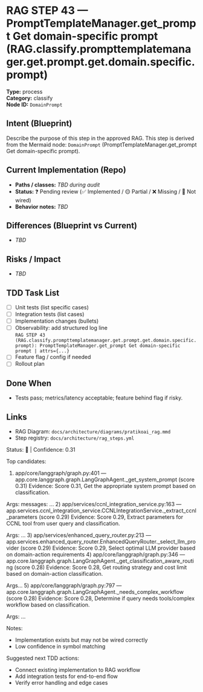 # RAG STEP 43 — PromptTemplateManager.get_prompt Get domain-specific prompt (RAG.classify.prompttemplatemanager.get.prompt.get.domain.specific.prompt)

**Type:** process  
**Category:** classify  
**Node ID:** `DomainPrompt`

## Intent (Blueprint)
Describe the purpose of this step in the approved RAG. This step is derived from the Mermaid node: `DomainPrompt` (PromptTemplateManager.get_prompt Get domain-specific prompt).

## Current Implementation (Repo)
- **Paths / classes:** _TBD during audit_
- **Status:** ❓ Pending review (✅ Implemented / 🟡 Partial / ❌ Missing / 🔌 Not wired)
- **Behavior notes:** _TBD_

## Differences (Blueprint vs Current)
- _TBD_

## Risks / Impact
- _TBD_

## TDD Task List
- [ ] Unit tests (list specific cases)
- [ ] Integration tests (list cases)
- [ ] Implementation changes (bullets)
- [ ] Observability: add structured log line  
  `RAG STEP 43 (RAG.classify.prompttemplatemanager.get.prompt.get.domain.specific.prompt): PromptTemplateManager.get_prompt Get domain-specific prompt | attrs={...}`
- [ ] Feature flag / config if needed
- [ ] Rollout plan

## Done When
- Tests pass; metrics/latency acceptable; feature behind flag if risky.

## Links
- RAG Diagram: `docs/architecture/diagrams/pratikoai_rag.mmd`
- Step registry: `docs/architecture/rag_steps.yml`


<!-- AUTO-AUDIT:BEGIN -->
Status: 🔌  |  Confidence: 0.31

Top candidates:
1) app/core/langgraph/graph.py:401 — app.core.langgraph.graph.LangGraphAgent._get_system_prompt (score 0.31)
   Evidence: Score 0.31, Get the appropriate system prompt based on classification.

Args:
    messages: ...
2) app/services/ccnl_integration_service.py:163 — app.services.ccnl_integration_service.CCNLIntegrationService._extract_ccnl_parameters (score 0.29)
   Evidence: Score 0.29, Extract parameters for CCNL tool from user query and classification.

Args:
    ...
3) app/services/enhanced_query_router.py:213 — app.services.enhanced_query_router.EnhancedQueryRouter._select_llm_provider (score 0.29)
   Evidence: Score 0.29, Select optimal LLM provider based on domain-action requirements
4) app/core/langgraph/graph.py:346 — app.core.langgraph.graph.LangGraphAgent._get_classification_aware_routing (score 0.28)
   Evidence: Score 0.28, Get routing strategy and cost limit based on domain-action classification.

Args...
5) app/core/langgraph/graph.py:797 — app.core.langgraph.graph.LangGraphAgent._needs_complex_workflow (score 0.28)
   Evidence: Score 0.28, Determine if query needs tools/complex workflow based on classification.

Args:
...

Notes:
- Implementation exists but may not be wired correctly
- Low confidence in symbol matching

Suggested next TDD actions:
- Connect existing implementation to RAG workflow
- Add integration tests for end-to-end flow
- Verify error handling and edge cases
<!-- AUTO-AUDIT:END -->